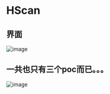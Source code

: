 # HScan
## 界面
![image](https://user-images.githubusercontent.com/46450756/219922544-aaa5b683-7042-4c87-b4bf-f8ce8ce02796.png)

## 一共也只有三个poc而已。。。
![image](https://user-images.githubusercontent.com/46450756/219922575-04dde0cb-1132-402b-92d6-bc8092fd7115.png)
